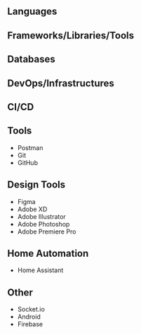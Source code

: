 ## Languages
<!-- - HTML -->
<!-- - CSS -->
<!-- - SASS -->
<!-- - JavaScript -->
<!-- - TypeScript -->
<!-- - Python -->
<!-- - PHP -->
<!-- - Go -->
<!-- - Rust -->

## Frameworks/Libraries/Tools
<!-- - Jupyter Notebook -->
<!-- - Bootstrap -->
<!-- - Tailwind CSS -->
<!-- - Bulma -->
<!-- - React -->
<!-- - Vue -->
<!-- - Vuetify -->
<!-- - Node.js -->
<!-- - Express -->
<!-- - Strapi -->
<!-- - Laravel -->
<!-- - Wordpress -->

## Databases
<!-- - PostgreSQL -->
<!-- - MySQL -->
<!-- - SQLite -->
<!-- - MongoDB -->
<!-- - Redis -->
<!-- - QuestDB -->

## DevOps/Infrastructures
<!-- - Docker -->
<!-- - Nginx -->
<!-- - Apache -->
<!-- - GCP -->
<!-- - Linux -->
<!-- - Proxmox -->
<!-- - Portainer -->

## CI/CD
<!-- - Github Actions -->

## Tools
- Postman
- Git
- GitHub

## Design Tools
- Figma
- Adobe XD
- Adobe Illustrator
- Adobe Photoshop
- Adobe Premiere Pro

## Home Automation
- Home Assistant

## Other
- Socket.io
- Android
- Firebase